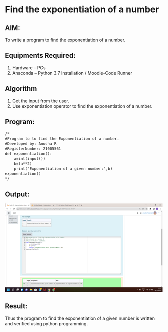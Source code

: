 # Find the exponentiation of a number

## AIM:
To write a program to find the exponentiation of a number.

## Equipments Required:
1. Hardware – PCs
2. Anaconda – Python 3.7 Installation / Moodle-Code Runner

## Algorithm
1. Get the input from the user.
2. Use exponentiation operator to find the exponentiation of a number.

## Program:
```
/*
#Program to to find the Exponentiation of a number.
#Developed by: Anusha R
#RegisterNumber: 21005561
def exponentiation():
    a=int(input())
    b=(a**2)
    print("Exponentiation of a given number:",b)
exponentiation()
*/
```

## Output:
![exponentiation of a number](exp.png)


## Result:
Thus the program to find the exponentiation of a given number is written and verified using python programming.

